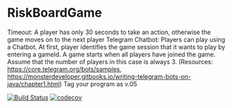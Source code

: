 # RiskBoardGame

Timeout: A player has only 30 seconds to take an action, otherwise the game moves on to the next player
Telegram Chatbot: Players can play using a Chatbot. At first, player identifies the game session that it wants to play by entering a gameId. A game starts when all players have joined the game. Assume that the number of players in this case is always 3. (Resources: https://core.telegram.org/bots/samples, https://monsterdeveloper.gitbooks.io/writing-telegram-bots-on-java/chapter1.html)
Tag your program as v.05




[![Build Status](https://travis-ci.com/vivian-v/RiskBoardGame.svg?branch=master)](https://travis-ci.com/vivian-v/RiskBoardGame)
[![codecov](https://codecov.io/gh/changjin86/aassdf111/branch/master/graph/badge.svg)](https://codecov.io/gh/changjin86/aassdf111)
